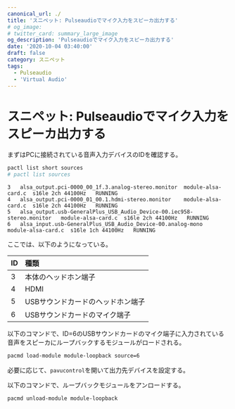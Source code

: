 ```yaml
---
canonical_url: ./
title: 'スニペット: Pulseaudioでマイク入力をスピーカ出力する'
# og_image:
# twitter_card: summary_large_image
og_description: 'Pulseaudioでマイク入力をスピーカ出力する'
date: '2020-10-04 03:40:00'
draft: false
category: スニペット
tags:
  - Pulseaudio
  - 'Virtual Audio'
---
```

# スニペット: Pulseaudioでマイク入力をスピーカ出力する

まずはPCに接続されている音声入力デバイスのIDを確認する。
```sh
pactl list short sources
# pactl list sources
```

```
3	alsa_output.pci-0000_00_1f.3.analog-stereo.monitor	module-alsa-card.c	s16le 2ch 44100Hz	RUNNING
4	alsa_output.pci-0000_01_00.1.hdmi-stereo.monitor	module-alsa-card.c	s16le 2ch 44100Hz	RUNNING
5	alsa_output.usb-GeneralPlus_USB_Audio_Device-00.iec958-stereo.monitor	module-alsa-card.c	s16le 2ch 44100Hz	RUNNING
6	alsa_input.usb-GeneralPlus_USB_Audio_Device-00.analog-mono	module-alsa-card.c	s16le 1ch 44100Hz	RUNNING
```

ここでは、以下のようになっている。

|ID|種類|
|:--|:--|
|3|本体のヘッドホン端子|
|4|HDMI|
|5|USBサウンドカードのヘッドホン端子|
|6|USBサウンドカードのマイク端子|

以下のコマンドで、ID=6のUSBサウンドカードのマイク端子に入力されている音声をスピーカにループバックするモジュールがロードされる。

```sh
pacmd load-module module-loopback source=6
```

必要に応じて、`pavucontrol`を開いて出力先デバイスを設定する。

以下のコマンドで、ループバックモジュールをアンロードする。

```sh
pacmd unload-module module-loopback
```
